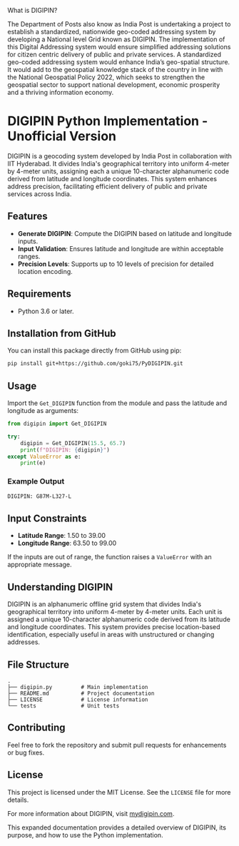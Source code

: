 What is DIGIPIN?

The Department of Posts also know as India Post is undertaking a project to establish a standardized, nationwide geo-coded addressing system by developing a National level Grid known as DIGIPIN.
The implementation of this Digital Addressing system would ensure simplified addressing solutions for citizen centric delivery of public and private services. A standardized geo-coded addressing system would enhance India’s geo-spatial structure. It would add to the geospatial knowledge stack of the country in line with the National Geospatial Policy 2022, which seeks to strengthen the geospatial sector to support national development, economic prosperity and a thriving information economy.

# DIGIPIN Python Implementation - Unofficial Version

DIGIPIN is a geocoding system developed by India Post in collaboration with IIT Hyderabad. It divides India's geographical territory into uniform 4-meter by 4-meter units, assigning each a unique 10-character alphanumeric code derived from latitude and longitude coordinates. This system enhances address precision, facilitating efficient delivery of public and private services across India.

## Features

- **Generate DIGIPIN**: Compute the DIGIPIN based on latitude and longitude inputs.
- **Input Validation**: Ensures latitude and longitude are within acceptable ranges.
- **Precision Levels**: Supports up to 10 levels of precision for detailed location encoding.

## Requirements

- Python 3.6 or later.

## Installation from GitHub
You can install this package directly from GitHub using pip:
```bash
pip install git+https://github.com/goki75/PyDIGIPIN.git
```
## Usage

Import the `Get_DIGIPIN` function from the module and pass the latitude and longitude as arguments:

```python
from digipin import Get_DIGIPIN

try:
    digipin = Get_DIGIPIN(15.5, 65.7)
    print(f"DIGIPIN: {digipin}")
except ValueError as e:
    print(e)
```

### Example Output

```bash
DIGIPIN: G87M-L327-L
```

## Input Constraints

- **Latitude Range**: 1.50 to 39.00
- **Longitude Range**: 63.50 to 99.00

If the inputs are out of range, the function raises a `ValueError` with an appropriate message.

## Understanding DIGIPIN

DIGIPIN is an alphanumeric offline grid system that divides India's geographical territory into uniform 4-meter by 4-meter units. Each unit is assigned a unique 10-character alphanumeric code derived from its latitude and longitude coordinates. This system provides precise location-based identification, especially useful in areas with unstructured or changing addresses.

## File Structure

```
.
├── digipin.py         # Main implementation
├── README.md          # Project documentation
├── LICENSE            # License information
└── tests              # Unit tests
```

## Contributing

Feel free to fork the repository and submit pull requests for enhancements or bug fixes.

## License

This project is licensed under the MIT License. See the `LICENSE` file for more details.

For more information about DIGIPIN, visit [mydigipin.com](https://www.mydigipin.com/p/digipin.html).

This expanded documentation provides a detailed overview of DIGIPIN, its purpose, and how to use the Python implementation. 
